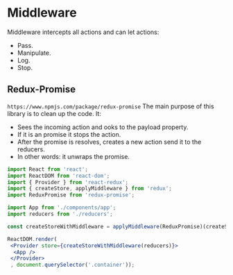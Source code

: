 # Middleware 
Middleware intercepts all actions and can let actions:
- Pass.
- Manipulate.
- Log.
- Stop.

## Redux-Promise
`https://www.npmjs.com/package/redux-promise`
The main purpose of this library is to clean up the code. It:
- Sees the incoming action and ooks to the payload property.
- If it is an promise it  stops the action.
- After the promise is resolves, creates a new action send it to the reducers.
- In other words: it unwraps the promise.

```jsx
import React from 'react';
import ReactDOM from 'react-dom';
import { Provider } from 'react-redux';
import { createStore, applyMiddleware } from 'redux';
import ReduxPromise from 'redux-promise';

import App from './components/app';
import reducers from './reducers';

const createStoreWithMiddleware = applyMiddleware(ReduxPromise)(createStore);

ReactDOM.render(
 <Provider store={createStoreWithMiddleware(reducers)}>
  <App />
 </Provider>
 , document.querySelector('.container'));
```
